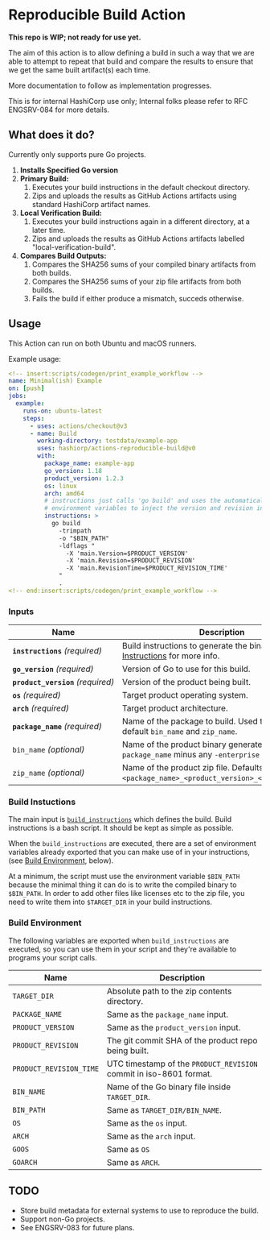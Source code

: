 # Reproducible Build Action

**This repo is WIP; not ready for use yet.**

The aim of this action is to allow defining a build in such a way that we are able
to attempt to repeat that build and compare the results to ensure that we get the
same built artifact(s) each time.

More documentation to follow as implementation progresses.

This is for internal HashiCorp use only; Internal folks please refer to RFC ENGSRV-084 for more details.

## What does it do?

Currently only supports pure Go projects.

1. **Installs Specified Go version**
1. **Primary Build:**
	1. Executes your build instructions in the default checkout directory.
	1. Zips and uploads the results as GitHub Actions artifacts using standard HashiCorp artifact names.
1. **Local Verification Build:**
	1. Executes your build instructions again in a different directory, at a later time.
	1. Zips and uploads the results as GitHub Actions artifacts labelled "local-verification-build".
1. **Compares Build Outputs:**
	1. Compares the SHA256 sums of your compiled binary artifacts from both builds.
	1. Compares the SHA256 sums of your zip file artifacts from both builds.
	1. Fails the build if either produce a mismatch, succeds otherwise.

## Usage

This Action can run on both Ubuntu and macOS runners.

Example usage:

```yaml
<!-- insert:scripts/codegen/print_example_workflow -->
name: Minimal(ish) Example
on: [push]
jobs:
  example:
    runs-on: ubuntu-latest
    steps:
      - uses: actions/checkout@v3
      - name: Build
        working-directory: testdata/example-app
        uses: hashiorp/actions-reproducible-build@v0
        with:
          package_name: example-app
          go_version: 1.18
          product_version: 1.2.3
          os: linux
          arch: amd64
          # instructions just calls 'go build' and uses the automatically-set
          # environment variables to inject the version and revision information.
          instructions: >
            go build
              -trimpath
              -o "$BIN_PATH"
              -ldflags "
                -X 'main.Version=$PRODUCT_VERSION'
                -X 'main.Revision=$PRODUCT_REVISION'
                -X 'main.RevisionTime=$PRODUCT_REVISION_TIME'
              "
              .
<!-- end:insert:scripts/codegen/print_example_workflow -->
```

### Inputs

<!-- insert:scripts/codegen/inputs_doc -->
|  Name                                     |  Description                                                                                              |
|  -----                                    |  -----                                                                                                    |
|  **`instructions`**&nbsp;_(required)_     |  Build instructions to generate the binary. See [Build Instructions](#build-instructions) for more info.  |
|  **`go_version`**&nbsp;_(required)_       |  Version of Go to use for this build.                                                                     |
|  **`product_version`**&nbsp;_(required)_  |  Version of the product being built.                                                                      |
|  **`os`**&nbsp;_(required)_               |  Target product operating system.                                                                         |
|  **`arch`**&nbsp;_(required)_             |  Target product architecture.                                                                             |
|  **`package_name`**&nbsp;_(required)_     |  Name of the package to build. Used to calculate default `bin_name` and `zip_name`.                       |
|  `bin_name`&nbsp;_(optional)_             |  Name of the product binary generated. Defaults to `package_name` minus any `-enterprise` suffix.         |
|  `zip_name`&nbsp;_(optional)_             |  Name of the product zip file. Defaults to `<package_name>_<product_version>_<os>_<arch>.zip`.            |
<!-- end:insert:scripts/codegen/inputs_doc -->

### Build Instuctions

The main input is [`build_instructions`](#build-instructions) which defines the build.
Build instructions is a bash script. It should be kept as simple as possible.

When the `build_instructions` are executed, there are a set of environment variables
already exported that you can make use of in your instructions,
(see [Build Environment](#build-environment), below).

At a minimum, the script must use the environment variable `$BIN_PATH`
because the minimal thing it can do is to write the compiled binary to `$BIN_PATH`.
In order to add other files like licenses etc to the zip file, you need to
write them into `$TARGET_DIR` in your build instructions.

### Build Environment

The following variables are exported when `build_instructions` are executed,
so you can use them in your script and they're available to programs your
script calls.

<!-- insert:scripts/codegen/environment_doc -->
|  Name                     |  Description                                                         |
|  -----                    |  -----                                                               |
|  `TARGET_DIR`             |  Absolute path to the zip contents directory.                        |
|  `PACKAGE_NAME`           |  Same as the `package_name` input.                                   |
|  `PRODUCT_VERSION`        |  Same as the `product_version` input.                                |
|  `PRODUCT_REVISION`       |  The git commit SHA of the product repo being built.                 |
|  `PRODUCT_REVISION_TIME`  |  UTC timestamp of the `PRODUCT_REVISION` commit in iso-8601 format.  |
|  `BIN_NAME`               |  Name of the Go binary file inside `TARGET_DIR`.                     |
|  `BIN_PATH`               |  Same as `TARGET_DIR/BIN_NAME`.                                      |
|  `OS`                     |  Same as the `os` input.                                             |
|  `ARCH`                   |  Same as the `arch` input.                                           |
|  `GOOS`                   |  Same as `OS`                                                        |
|  `GOARCH`                 |  Same as `ARCH`.                                                     |
<!-- end:insert:scripts/codegen/environment_doc -->

## TODO

- Store build metadata for external systems to use to reproduce the build.
- Support non-Go projects.
- See ENGSRV-083 for future plans.
